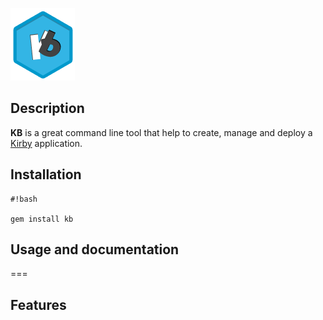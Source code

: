![Mou icon](assets/kb_logo.png)

## Description
**KB** is a great command line tool that help to create, manage and deploy a [Kirby](http://getkirby.com) application.


## Installation
```
#!bash

gem install kb
```
## Usage and  documentation
===


## Features

